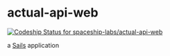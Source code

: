 # actual-api-web

[ ![Codeship Status for spaceship-labs/actual-api-web](https://app.codeship.com/projects/850c0610-c969-0134-6ee4-0e8d09205d40/status?branch=production)](https://app.codeship.com/projects/199330)

a [Sails](http://sailsjs.org) application
